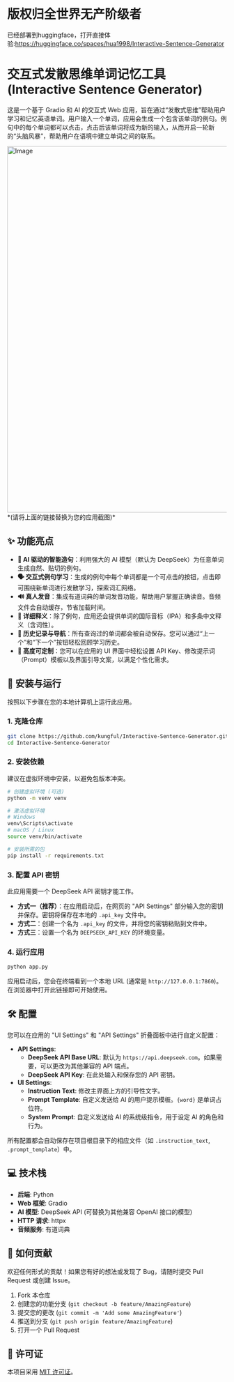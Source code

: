 # 版权归全世界无产阶级者
已经部署到huggingface，打开直接体验:https://huggingface.co/spaces/hua1998/Interactive-Sentence-Generator
# 交互式发散思维单词记忆工具 (Interactive Sentence Generator)

这是一个基于 Gradio 和 AI 的交互式 Web 应用，旨在通过“发散式思维”帮助用户学习和记忆英语单词。用户输入一个单词，应用会生成一个包含该单词的例句。例句中的每个单词都可以点击，点击后该单词将成为新的输入，从而开启一轮新的“头脑风暴”，帮助用户在语境中建立单词之间的联系。

<img width="1905" height="841" alt="Image" src="https://github.com/user-attachments/assets/59daf721-2532-429d-952f-61eb950ee56e" />
*(请将上面的链接替换为您的应用截图)*

## ✨ 功能亮点

- **🤖 AI 驱动的智能造句**：利用强大的 AI 模型（默认为 DeepSeek）为任意单词生成自然、贴切的例句。
- **🗣️ 交互式例句学习**：生成的例句中每个单词都是一个可点击的按钮，点击即可围绕新单词进行发散学习，探索词汇网络。
- **🔊 真人发音**：集成有道词典的单词发音功能，帮助用户掌握正确读音。音频文件会自动缓存，节省加载时间。
- **📖 详细释义**：除了例句，应用还会提供单词的国际音标（IPA）和多条中文释义（含词性）。
- **📂 历史记录与导航**：所有查询过的单词都会被自动保存。您可以通过“上一个”和“下一个”按钮轻松回顾学习历史。
- **🔧 高度可定制**：您可以在应用的 UI 界面中轻松设置 API Key、修改提示词（Prompt）模板以及界面引导文案，以满足个性化需求。

## 🚀 安装与运行

按照以下步骤在您的本地计算机上运行此应用。

### 1. 克隆仓库

```bash
git clone https://github.com/kungful/Interactive-Sentence-Generator.git
cd Interactive-Sentence-Generator
```


### 2. 安装依赖

建议在虚拟环境中安装，以避免包版本冲突。

```bash
# 创建虚拟环境 (可选)
python -m venv venv

# 激活虚拟环境
# Windows
venv\Scripts\activate
# macOS / Linux
source venv/bin/activate

# 安装所需的包
pip install -r requirements.txt
```

### 3. 配置 API 密钥

此应用需要一个 DeepSeek API 密钥才能工作。

- **方式一（推荐）**：在应用启动后，在网页的 "API Settings" 部分输入您的密钥并保存。密钥将保存在本地的 `.api_key` 文件中。
- **方式二**：创建一个名为 `.api_key` 的文件，并将您的密钥粘贴到文件中。
- **方式三**：设置一个名为 `DEEPSEEK_API_KEY` 的环境变量。

### 4. 运行应用

```bash
python app.py
```

应用启动后，您会在终端看到一个本地 URL (通常是 `http://127.0.0.1:7860`)。在浏览器中打开此链接即可开始使用。

## 🛠️ 配置

您可以在应用的 "UI Settings" 和 "API Settings" 折叠面板中进行自定义配置：

- **API Settings**:
  - **DeepSeek API Base URL**: 默认为 `https://api.deepseek.com`。如果需要，可以更改为其他兼容的 API 端点。
  - **DeepSeek API Key**: 在此处输入和保存您的 API 密钥。
- **UI Settings**:
  - **Instruction Text**: 修改主界面上方的引导性文字。
  - **Prompt Template**: 自定义发送给 AI 的用户提示模板。`{word}` 是单词占位符。
  - **System Prompt**: 自定义发送给 AI 的系统级指令，用于设定 AI 的角色和行为。

所有配置都会自动保存在项目根目录下的相应文件（如 `.instruction_text`, `.prompt_template`）中。

## 💻 技术栈

- **后端**: Python
- **Web 框架**: Gradio
- **AI 模型**: DeepSeek API (可替换为其他兼容 OpenAI 接口的模型)
- **HTTP 请求**: httpx
- **音频服务**: 有道词典

## 🤝 如何贡献

欢迎任何形式的贡献！如果您有好的想法或发现了 Bug，请随时提交 Pull Request 或创建 Issue。

1.  Fork 本仓库
2.  创建您的功能分支 (`git checkout -b feature/AmazingFeature`)
3.  提交您的更改 (`git commit -m 'Add some AmazingFeature'`)
4.  推送到分支 (`git push origin feature/AmazingFeature`)
5.  打开一个 Pull Request

## 📄 许可证

本项目采用 [MIT 许可证](LICENSE)。

